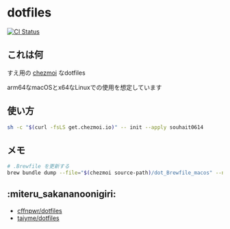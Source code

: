 # dotfiles

[![CI Status](https://img.shields.io/github/actions/workflow/status/souhait0614/dotfiles/ci.yaml?style=flat-square&label=CI)](https://github.com/souhait0614/dotfiles/actions/workflows/ci.yaml)

## これは何

すえ用の [chezmoi](https://www.chezmoi.io) なdotfiles

arm64なmacOSとx64なLinuxでの使用を想定しています

## 使い方

```sh
sh -c "$(curl -fsLS get.chezmoi.io)" -- init --apply souhait0614
```

## メモ

```sh
# .Brewfile を更新する
brew bundle dump --file="$(chezmoi source-path)/dot_Brewfile_macos" --no-vscode --force
```

## :miteru_sakananoonigiri:

- [cffnpwr/dotfiles](https://github.com/cffnpwr/dotfiles)
- [taiyme/dotfiles](https://github.com/taiyme/dotfiles)
